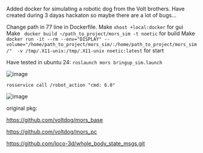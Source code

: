 Added docker for simulating a robotic dog from the Volt brothers. 
Have created during 3 dayas hackaton so maybe there are a lot of bugs... 

Change path in 77 line in Dockerfile.
Make ``` xhost +local:docker ``` for gui
Make ```  docker build ~/path_to_project/mors_sim -t noetic ``` for build
Make ``` docker run -it --rm --env="DISPLAY" --volume="/home/path_to_project/mors_sim/:/home/path_to_project/mors_sim/"  -v /tmp/.X11-unix:/tmp/.X11-unix noetic:latest ``` for start

Have tested in ubuntu 24:
``` roslaunch mors bringup_sim.launch ```

![image](https://github.com/user-attachments/assets/178f15e5-892c-4d68-92f5-f0831d643206)

``` rosservice call /robot_action "cmd: 6.0" ```

![image](https://github.com/user-attachments/assets/e130d4cf-44c2-448d-b326-e3dc1561e177)

original pkg:

https://github.com/voltdog/mors_base

https://github.com/voltdog/mors_pc

https://github.com/loco-3d/whole_body_state_msgs.git
